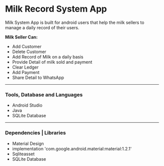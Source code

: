 # Milk Record System App
<p>Milk System App is built for android users that help the milk sellers to manage a daily record of their users.</p>
<p><b>Milk Seller Can:</b><p>
<ul>
<li>Add Customer</li>
<li>Delete Customer</li>
<li>Add Record of Milk on a daily basis</li>
<li>Provide Detail of milk sold and payment</li>
<li>Clear Ledger</li>
<li>Add Payment</li>
<li>Share Detail to WhatsApp</li>
</ul>
<hr>
<h3>Tools, Database and Languages</h3>
<ul>
  <li>Android Studio</li>
  <li>Java</li>
  <li>SQLite Database</li>
</ul>
<hr>
<h3>Dependencies | Libraries</h3>
<ul>
  <li>Material Design
  <li>implementation 'com.google.android.material:material:1.2.1'</li>
  </li>
  <li>Sqliteasset</li>
  <li>SQLite Database</li>
</ul>
